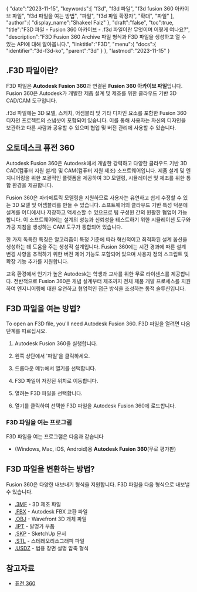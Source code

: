 {
   "date":"2023-11-15",
   "keywords":[
"f3d",
"f3d 파일",
"f3d fusion 360 아카이브 파일",
"f3d 파일을 여는 방법",
"파일",
"f3d 파일 확장자",
"확대",
"파일"
],
   "author":{
      "display_name":"Shakeel Faiz"
},
   "draft":"false",
   "toc":true,
   "title":"F3D 파일 - Fusion 360 아카이브 - .f3d 파일이란 무엇이며 어떻게 여나요?",
   "description":"F3D Fusion 360 Archive 파일 형식과 F3D 파일을 생성하고 열 수 있는 API에 대해 알아봅니다.",
   "linktitle":"F3D",
   "menu":{
      "docs":{
         "identifier":"3d-f3d-ko",
         "parent":"3d"
}
},
   "lastmod":"2023-11-15"
}

## .F3D 파일이란?

F3D 파일은 **Autodesk Fusion 360**과 연결된 **Fusion 360 아카이브 파일**입니다. Fusion 360은 Autodesk가 개발한 제품 설계 및 제조를 위한 클라우드 기반 3D CAD/CAM 도구입니다.

.f3d 파일에는 3D 모델, 스케치, 어셈블리 및 기타 디자인 요소를 포함한 Fusion 360 디자인 프로젝트의 스냅샷이 포함되어 있습니다. 이를 통해 사용자는 자신의 디자인을 보관하고 다른 사람과 공유할 수 있으며 협업 및 버전 관리에 사용할 수 있습니다.

## 오토데스크 퓨전 360

Autodesk Fusion 360은 Autodesk에서 개발한 강력하고 다양한 클라우드 기반 3D CAD(컴퓨터 지원 설계) 및 CAM(컴퓨터 지원 제조) 소프트웨어입니다. 제품 설계 및 엔지니어링을 위한 포괄적인 플랫폼을 제공하여 3D 모델링, 시뮬레이션 및 제조를 위한 통합 환경을 제공합니다.

Fusion 360은 파라메트릭 모델링을 지원하므로 사용자는 유연하고 쉽게 수정할 수 있는 3D 모델 및 어셈블리를 만들 수 있습니다. 소프트웨어의 클라우드 기반 특성 덕분에 설계를 어디에서나 저장하고 액세스할 수 있으므로 팀 구성원 간의 원활한 협업이 가능합니다. 이 소프트웨어에는 설계의 성능과 신뢰성을 테스트하기 위한 시뮬레이션 도구와 가공 지침을 생성하는 CAM 도구가 통합되어 있습니다.

한 가지 독특한 특징은 알고리즘이 특정 기준에 따라 혁신적이고 최적화된 설계 옵션을 생성하는 데 도움을 주는 생성적 설계입니다. Fusion 360에는 시간 경과에 따른 설계 변경 사항을 추적하기 위한 버전 제어 기능도 포함되어 있으며 사용자 정의 스크립트 및 확장 기능 추가를 지원합니다.

교육 환경에서 인기가 높은 Autodesk는 학생과 교사를 위한 무료 라이센스를 제공합니다. 전반적으로 Fusion 360은 개념 설계부터 제조까지 전체 제품 개발 프로세스를 지원하여 엔지니어링에 대한 유연하고 협업적인 접근 방식을 조성하는 동적 솔루션입니다.

## F3D 파일을 여는 방법?

To open an F3D file, you'll need Autodesk Fusion 360. F3D 파일을 열려면 다음 단계를 따르십시오.

1. Autodesk Fusion 360을 실행합니다.

1. 왼쪽 상단에서 '파일'을 클릭하세요.

1. 드롭다운 메뉴에서 열기를 선택합니다.

1. F3D 파일이 저장된 위치로 이동합니다.

1. 열려는 F3D 파일을 선택합니다.

1. 열기를 클릭하여 선택한 F3D 파일을 Autodesk Fusion 360에 로드합니다.

### F3D 파일을 여는 프로그램

F3D 파일을 여는 프로그램은 다음과 같습니다

- (Windows, Mac, iOS, Android)용 **Autodesk Fusion 360**(무료 평가판)

## F3D 파일을 변환하는 방법?

Fusion 360은 다양한 내보내기 형식을 지원합니다. F3D 파일을 다음 형식으로 내보낼 수 있습니다.

- [.3MF](/3d/3mf/) - 3D 제조 파일
- [.FBX](/3d/fbx/) - Autodesk FBX 교환 파일
- [.OBJ](/3d/obj/) - Wavefront 3D 개체 파일
- [.IPT](/3d/ipt/) - 발명가 부품
- [.SKP](/image/skp/) - SketchUp 문서
- [.STL](/cad/stl/) - 스테레오리소그래피 파일
- [.USDZ](/3d/usdz/) - 범용 장면 설명 압축 형식

## 참고자료
* [퓨전 360](https://en.wikipedia.org/wiki/Fusion_360)


